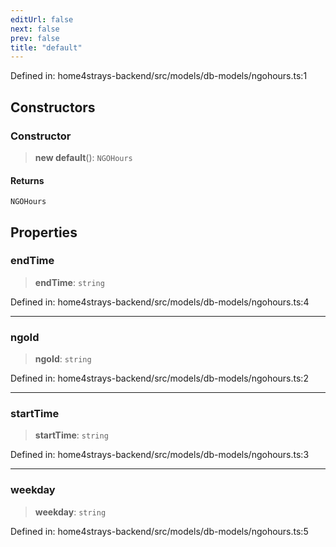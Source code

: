 ```yaml
---
editUrl: false
next: false
prev: false
title: "default"
---
```


Defined in: home4strays-backend/src/models/db-models/ngohours.ts:1

## Constructors

### Constructor

> **new default**(): `NGOHours`

#### Returns

`NGOHours`

## Properties

### endTime

> **endTime**: `string`

Defined in: home4strays-backend/src/models/db-models/ngohours.ts:4

***

### ngoId

> **ngoId**: `string`

Defined in: home4strays-backend/src/models/db-models/ngohours.ts:2

***

### startTime

> **startTime**: `string`

Defined in: home4strays-backend/src/models/db-models/ngohours.ts:3

***

### weekday

> **weekday**: `string`

Defined in: home4strays-backend/src/models/db-models/ngohours.ts:5
